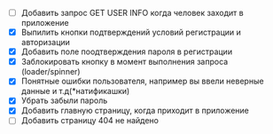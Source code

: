 - [ ] Добавить запрос GET USER INFO когда человек заходит в приложение
- [x] Выпилить кнопки подтверждений условий регистрации и авторизации
- [x] Добавить поле поодтверждения пароля в регистрации
- [x] Заблокировать кнопку в момент выполнения запроса (loader/spinner)
- [x] Понятные ошибки пользователя, например вы ввели неверные данные и т.д(\*натификашки)
- [x] Убрать забыли пароль
- [x] Добавить главную страницу, когда приходит в приложение
- [ ] Добавить страницу 404 не найдено
